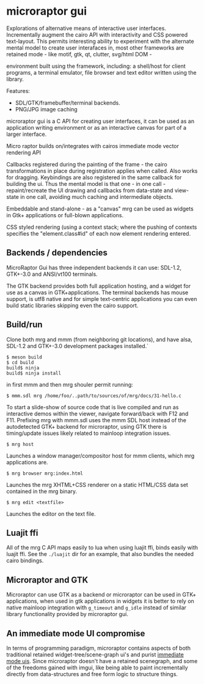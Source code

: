 microraptor gui
===============

Explorations of alternative means of interactive user interfaces.
Incrementally augment the cairo API with interactivity and CSS powered
text-layout. This permits interesting ability to experiment with the
alternate mental model to create user interafaces in, most other
frameworks are retained mode - like motif, gtk, qt, clutter, svg/html DOM -

environment built using the framework, including: a shell/host for client
programs, a terminal emulator, file browser and text editor written using the
library.

Features:
* SDL/GTK/framebuffer/terminal backends.
* PNG/JPG image caching

microraptor gui is a C API for creating user interfaces, it can be used as an
application writing environment or as an interactive canvas for part of a
larger interface.

Micro raptor builds on/integrates with cairos immediate mode vector rendering
API

Callbacks registered during the painting of the frame - the cairo
transformations in place during registration applies when called. Also works
for dragging. Keybindings are also registered in the same callback for
building the ui. Thus the mental model is that one - in one call -
repaint/recreate the UI drawing and callbacks from data-state and view-state
in one call, avoiding much caching and intermediate objects.

Embeddable and stand-alone - as a "canvas" mrg can be used as widgets
in Gtk+ applications or full-blown applications.

CSS styled rendering (using a context stack; where the pushing of contexts
specifies the "element.class#id" of each now element rendering entered.

Backends / dependencies
-----------------------

MicroRaptor Gui has three independent backends it can use: SDL-1.2, GTK+-3.0
and ANSI/vt100 terminals.

The GTK backend provides both full application hosting,
and a widget for use as a canvas in GTK+applications. The terminal
backends has mouse support, is utf8 native and for simple text-centric
applications you can even build static libraries skipping even the cairo
support.

Build/run
---------

Clone both mrg and mmm (from neighboring git locations), and have alsa, SDL-1.2
and GTK+-3.0 development packages installed.`

    $ meson build
    $ cd build
    build$ ninja
    build$ ninja install

in first mmm and then mrg shouler permit running:

    $ mmm.sdl mrg /home/foo/..path/to/sources/of/mrg/docs/31-hello.c

To start a slide-show of source code that is live compiled and run as
interactive demos within the viewer, navigate forward/back with F12 and F11.
Prefixing mrg with mmm.sdl uses the mmm SDL host instead of the autodetected
GTK+ backend for microraptor, using GTK there is timing/update issues likely
related to mainloop integration issues.

    $ mrg host

Launches a window manager/compositor host for mmm clients, which mrg
applications are.

    $ mrg browser mrg:index.html

Launches the mrg XHTML+CSS renderer on a static HTML/CSS data set contained in
the mrg binary.

    $ mrg edit <textfile>

Launches the editor on the text file.

Luajit ffi
----------

All of the mrg C API maps easily to lua when using luajit ffi, binds easily
with luajit ffi. See the `./luajit` dir for an example, that also bundles the
needed cairo bindings.

Microraptor and GTK
-------------------

Microraptor can use GTK as a backend or microraptor can be used in GTK+
applications, when used in gtk applications in widgets it is better to rely on
native mainloop integration with `g_timeout` and `g_idle` instead of similar library functionality provided by microraptor gui.

An immediate mode UI compromise
-------------------------------
     
In terms of programming paradigm, microraptor contains aspects of 
both traditional retained widget-tree/scene-graph ui's and 
purist [immediate mode uis](http://iki.fi/sol/imgui/).
Since microraptor doesn't have a retained scenegraph, and some of
the freedoms gained with imgui, like being able to paint
incrementally directly from data-structures and free form logic to
structure things.
